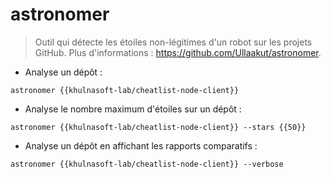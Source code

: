# astronomer

> Outil qui détecte les étoiles non-légitimes d'un robot sur les projets GitHub.
> Plus d'informations : <https://github.com/Ullaakut/astronomer>.

- Analyse un dépôt :

`astronomer {{khulnasoft-lab/cheatlist-node-client}}`

- Analyse le nombre maximum d'étoiles sur un dépôt :

`astronomer {{khulnasoft-lab/cheatlist-node-client}} --stars {{50}}`

- Analyse un dépôt en affichant les rapports comparatifs :

`astronomer {{khulnasoft-lab/cheatlist-node-client}} --verbose`

